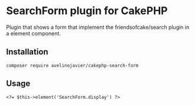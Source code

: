 # SearchForm plugin for CakePHP
Plugin that shows a form that implement the friendsofcake/search plugin in a element component.

## Installation
```
composer require avelinojavier/cakephp-search-form
```

## Usage
```
<?= $this->element('SearchForm.display') ?>
```